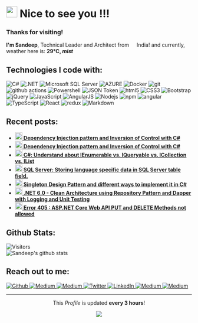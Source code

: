 <h1>
  <img src="https://emojis.slackmojis.com/emojis/images/1643508983/48327/hello_sign.gif?1643508983" width="30"/>
  Nice to see you !!!
</h1>

<h3>
  Thanks for visiting! 
</h3>
<p>
  <b>I'm Sandeep</b>, Technical Leader and Architect from 
  <img src="https://cdn-icons-png.flaticon.com/512/299/299702.png" width="13"/> 
  India! and currently, weather here is: <b> 29°C, <i>mist</i></b>
</p>

<h2>Technologies I code with:</h2>
<p>
  <img alt="C#" src="https://img.shields.io/badge/C%23-239120?style=lat-square&logo=c-sharp&logoColor=white" />  
  <img alt=".NET" src="https://img.shields.io/badge/.NET-5C2D91?style=lat-square&logo=.net&logoColor=white" />
  <img alt="Microsoft SQL Server" src="https://img.shields.io/badge/Microsoft_SQL_Server-CC2927?style=flat-square&logo=microsoft-sql-server&logoColor=white" />
   <img alt="AZURE" src="https://img.shields.io/badge/Microsoft_Azure-0089D6?style=lat-square&logo=microsoft-azure&logoColor=white" />
  <img alt="Docker" src="https://img.shields.io/badge/-Docker-46a2f1?style=flat-square&logo=docker&logoColor=white" />
  <img alt="git" src="https://img.shields.io/badge/-Git-F05032?style=flat-square&logo=git&logoColor=white" />
  <img alt="github actions" src="https://img.shields.io/badge/-Github_Actions-2088FF?style=flat-square&logo=github-actions&logoColor=white" />
  <img alt="Powershell" src="https://img.shields.io/badge/Powershell-2CA5E0?style=flat-square&logo=powershell&logoColor=white" />
  <img alt="JSON Token" src="https://img.shields.io/badge/json%20web%20tokens-323330?style=flat-square&logo=json-web-tokens&logoColor=white" />
  <img alt="html5" src="https://img.shields.io/badge/-HTML5-E34F26?style=flat-square&logo=html5&logoColor=white" />
  <img alt="CSS3" src="https://img.shields.io/badge/CSS3-1572B6?style=flat-square&logo=css3&logoColor=white" />
  <img alt="Bootstrap" src="https://img.shields.io/badge/Bootstrap-563D7C?style=flat-square&logo=bootstrap&logoColor=white" />
  <img alt="jQuery" src="https://img.shields.io/badge/jQuery-0769AD?style=flat-square&logo=jquery&logoColor=white" />
  <img alt="JavaScript" src="https://img.shields.io/badge/JavaScript-F7DF1E?style=flat-square&logo=javascript&logoColor=black" />
  <img alt="AngularJS" src="https://img.shields.io/badge/AngularJS-E23237?style=flat-square&logo=angularjs&logoColor=white" />
  <img alt="Nodejs" src="https://img.shields.io/badge/-Nodejs-43853d?style=flat-square&logo=Node.js&logoColor=white" />
  <img alt="npm" src="https://img.shields.io/badge/-NPM-CB3837?style=flat-square&logo=npm&logoColor=white" />
  <img alt="angular" src="https://img.shields.io/badge/-Angular-DD0031?style=flat-square&logo=angular&logoColor=white" />
  <img alt="TypeScript" src="https://img.shields.io/badge/-TypeScript-007ACC?style=flat-square&logo=typescript&logoColor=white" />
  <img alt="React" src="https://img.shields.io/badge/-React-45b8d8?style=flat-square&logo=react&logoColor=white" />
  <img alt="redux" src="https://img.shields.io/badge/-Redux-764ABC?style=flat-square&logo=redux&logoColor=white" />
  <img alt="Markdown" src="https://img.shields.io/badge/Markdown-000000?style=flat-square&logo=markdown&logoColor=white" />
</p>


<h2>Recent posts:</h2>
<ul>
  <li>
    <a href="https://dev.to/techiesdiary/net-60-grpc-server-and-client-implementation-77m">
      <b>
        <img src="https://emojipedia-us.s3.dualstack.us-west-1.amazonaws.com/thumbs/240/apple/237/fire_1f525.png" width="20" alt="new" /> 
        Dependency Injection pattern and Inversion of Control with C#
      </b>
    </a>
  </li>
  <li>
    <a href="https://dev.to/techiesdiary/di-and-ioc-2knc">
      <b>
        <img src="https://emojipedia-us.s3.dualstack.us-west-1.amazonaws.com/thumbs/240/apple/237/fire_1f525.png" width="20" alt="new" /> 
        Dependency Injection pattern and Inversion of Control with C#
      </b>
    </a>
  </li>
  <li>
    <a href="https://dev.to/techiesdiary/c-understand-about-ienumerable-vs-iqueryable-vs-icollection-vs-ilist-38n7">
      <b>
        <img src="https://emojipedia-us.s3.dualstack.us-west-1.amazonaws.com/thumbs/240/apple/237/fire_1f525.png" width="20" alt="new" /> 
        C#: Understand about IEnumerable vs. IQueryable vs. ICollection vs. IList
      </b>
    </a>
  </li>  
  <li>
    <a href="https://dev.to/techiesdiary/sql-server-storing-language-specific-data-in-sql-server-table-field-2h9i">
      <b>
        <img src="https://emojipedia-us.s3.dualstack.us-west-1.amazonaws.com/thumbs/240/apple/237/fire_1f525.png" width="20" alt="new" /> 
        SQL Server: Storing language specific data in SQL Server table field.
      </b>
    </a>
  </li>
  <li>
    <a href="https://dev.to/techiesdiary/singleton-design-pattern-and-different-ways-to-implement-it-in-c-53lo">
      <b>
        <img src="https://emojipedia-us.s3.dualstack.us-west-1.amazonaws.com/thumbs/240/apple/237/fire_1f525.png" width="20" alt="new" /> 
        Singleton Design Pattern and different ways to implement it in C#
      </b>
    </a>
  </li>
  <li>
    <a href="https://dev.to/techiesdiary/net-60-clean-architecture-using-repository-pattern-and-dapper-with-logging-and-unit-testing-1nd9">
      <b>
        <img src="https://emojipedia-us.s3.dualstack.us-west-1.amazonaws.com/thumbs/240/apple/237/fire_1f525.png" width="20" alt="new" /> 
        .NET 6.0 - Clean Architecture using Repository Pattern and Dapper with Logging and Unit Testing
      </b>
    </a>
  </li>
  <li>
    <a href="https://dev.to/techiesdiary/error-405-aspnet-core-web-api-put-and-delete-methods-not-allowed-222j">
      <b>
        <img src="https://emojipedia-us.s3.dualstack.us-west-1.amazonaws.com/thumbs/240/apple/237/fire_1f525.png" width="20" alt="new" /> 
        Error 405 : ASP.NET Core Web API PUT and DELETE Methods not allowed
      </b>
    </a>
  </li>
</ul>

<h2>Github Stats:</h2>

![Visitors](https://visitor-badge.glitch.me/badge?page_id=sandeepkumar17.sandeepkumar17)
<br />
![Sandeep's github stats](https://github-readme-stats.vercel.app/api?username=sandeepkumar17&hide=["issues"]&show_icons=true)

<h2>Reach out to me:</h2>
<p>
  <a href="https://github.com/sandeepkumar17" target="_blank">
    <img alt="Github" src="https://img.shields.io/badge/sandeepkumar17-%2312100E.svg?&style=for-the-badge&logo=Github&logoColor=white" />
  </a> 
  <a href="https://dev.to/techiesdiary" target="_blank">
    <img alt="Medium" src="https://img.shields.io/badge/techiesdiary-0A0A0A?style=for-the-badge&logo=devdotto&logoColor=white" />
  </a>
  <a href="https://diary-techies.blogspot.com/" target="_blank">
    <img alt="Medium" src="https://img.shields.io/badge/Blogger-FF5722?style=for-the-badge&logo=blogger&logoColor=white" />
  </a>
  <a href="https://twitter.com/meetToSandy" target="_blank">
    <img alt="Twitter" src="https://img.shields.io/badge/meetToSandy-%231DA1F2.svg?&style=for-the-badge&logo=twitter&logoColor=white" />
  </a>
  <a href="https://www.linkedin.com/in/sandeepkumar17" target="_blank">
    <img alt="LinkedIn" src="https://img.shields.io/badge/sandeepkumar17-%230077B5.svg?&style=for-the-badge&logo=linkedin&logoColor=white" />
  </a>
  <a href="https://www.facebook.com/TechiesDiary" target="_blank">
    <img alt="Medium" src="https://img.shields.io/badge/TechiesDiary-1877F2?style=for-the-badge&logo=facebook&logoColor=white" />
  </a>
  <a href="https://www.buymeacoffee.com/sandeepkum3" target="_blank">
    <img alt="Medium" src="https://img.shields.io/badge/Buy_Me_A_Coffee-FFDD00?style=for-the-badge&logo=buy-me-a-coffee&logoColor=black" />
  </a>
</p>



------------
<p align="center">
  This <i>Profile</i> is updated <b>every 3 hours</b>!
  <!-- </br>Last refresh: Wednesday, 24 August, 19:58 GMT+5:30 -->
</p>
<p align="center">
  <img src="https://github.com/sandeepkumar17/sandeepkumar17/workflows/README%20build/badge.svg" />
  <!--
  <img alt="Stars" src="https://img.shields.io/github/stars/sandeepkumar17/sandeepkumar17?style=flat-square&labelColor=343b41"/> 
  <img alt="Forks" src="https://img.shields.io/github/forks/sandeepkumar17/sandeepkumar17?style=flat-square&labelColor=343b41"/> 
  -->
</p>

<!--
**sandeepkumar17/sandeepkumar17** is a ✨ _special_ ✨ repository because its `README.md` (this file) appears on your GitHub profile.

Here are some ideas to get you started:

- 🔭 I’m currently working on ...
- 🌱 I’m currently learning ...
- 👯 I’m looking to collaborate on ...
- 🤔 I’m looking for help with ...
- 💬 Ask me about ...
- 📫 How to reach me: ...
- 😄 Pronouns: ...
- ⚡ Fun fact: ...
-->

